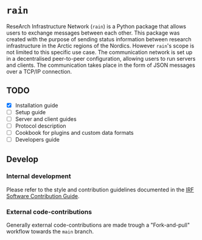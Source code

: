 # `rain`

ReseArch Infrastructure Network (`rain`) is a Python package that allows users to exchange messages between each other. This package was created with the purpose of sending status information between research infrastructure in the Arctic regions of the Nordics. However `rain`'s scope is not limited to this specific use case.
The communication network is set up in a decentralised peer-to-peer configuration, allowing users to run servers and clients. The communication takes place in the form of JSON messages over a TCP/IP connection.

## TODO

- [x] Installation guide
- [ ] Setup guide
- [ ] Server and client guides
- [ ] Protocol description
- [ ] Cookbook for plugins and custom data formats
- [ ] Developers guide

## Develop

### Internal development

Please refer to the style and contribution guidelines documented in the
[IRF Software Contribution Guide](https://danielk.developer.irf.se/software_contribution_guide/).

### External code-contributions

Generally external code-contributions are made trough a "Fork-and-pull"
workflow towards the `main` branch.
